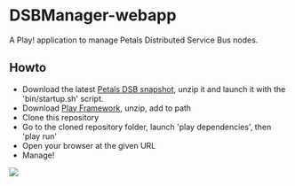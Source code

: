 # DSBManager-webapp

A Play! application to manage Petals Distributed Service Bus nodes.

## Howto
- Download the latest [Petals DSB snapshot](http://46.105.181.221/dsb/), unzip it and launch it with the 'bin/startup.sh' script.
- Download [Play Framework](http://www.playframework.org/ "Play framework - Home"), unzip, add to path
- Clone this repository
- Go to the cloned repository folder, launch 'play dependencies', then 'play run'
- Open your browser at the given URL
- Manage!

<img src="http://f.cl.ly/items/2p273U0a0x071D3F1R0t/dsbmanager-webapp.png"/>